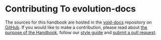 # Contributing To evolution-docs

The sources for this handbook are hosted in the
[void-docs](https://github.com/evolution-linux/evolution-docs) repository on
[GitHub](https://github.com). If you would like to make a contribution, please
read about [the purpose of the Handbook](../../about/about-this-handbook.md),
follow our [style
guide](https://github.com/evolution-linux/evolution-docs/blob/master/CONTRIBUTING.md#style-guide)
and [submit a pull
request](https://github.com/evolution-linux/evolution-docs/blob/master/CONTRIBUTING.md#submitting-changes).
